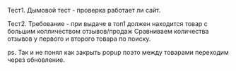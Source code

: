 Тест1.
Дымовой тест - проверка работает ли сайт.

Тест2. 
Требование - при выдаче в топ1 должен находится товар с большим колличеством отзывов/продаж
Сравниваем количества отзывов у первого и второго товара по поиску. 


ps. Так и не понял как закрыть popup поэто между товарами переходим через обновление.
